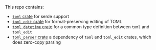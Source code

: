 This repo contains:
- [`toml` crate](./crates/toml) for serde support
- [`toml_edit` crate](./crates/toml_edit) for format-preserving editing of TOML
- [`toml_datetime` crate](./crates/toml_datetime) for a common type definition between `toml` and `toml_edit`
- [`toml_parser` crate](./crates/toml_parser) a dependency of `toml` and `toml_edit` crates, which does zero-copy parsing
